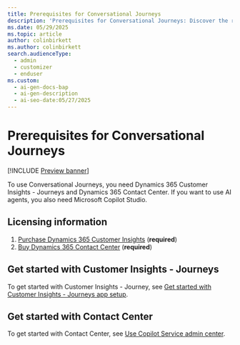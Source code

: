 ```yaml
---
title: Prerequisites for Conversational Journeys
description: 'Prerequisites for Conversational Journeys: Discover the required products and steps to use Dynamics 365 Customer Insights - Journeys and Contact Center.'
ms.date: 05/29/2025
ms.topic: article
author: colinbirkett
ms.author: colinbirkett
search.audienceType:
  - admin
  - customizer
  - enduser
ms.custom:
  - ai-gen-docs-bap
  - ai-gen-description
  - ai-seo-date:05/27/2025
---
```


# Prerequisites for Conversational Journeys

[!INCLUDE [Preview banner](~/../shared-content/shared/preview-includes/preview-banner.md)]

To use Conversational Journeys, you need Dynamics 365 Customer Insights - Journeys and Dynamics 365 Contact Center. If you want to use AI agents, you also need Microsoft Copilot Studio.

## Licensing information

1. [Purchase Dynamics 365 Customer Insights](purchase.md) (**required**)
1. [Buy Dynamics 365 Contact Center](https://www.microsoft.com/dynamics-365/products/contact-center/pricing) (**required**)

## Get started with Customer Insights - Journeys

To get started with Customer Insights - Journey, see [Get started with Customer Insights - Journeys app setup](get-started.md).

## Get started with Contact Center

To get started with Contact Center, see [Use Copilot Service admin center](/dynamics365/contact-center/administer/cc-admin-center).
